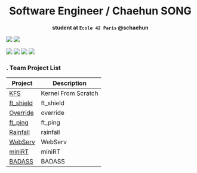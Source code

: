 <div align="center">
  <h1>Software Engineer / Chaehun SONG</h1>
  <p><b>student at <code>Ecole 42 Paris</code> @schaehun</b></p>
</div>

![](https://img.shields.io/badge/Docker-2CA5E0?style=for-the-badge&logo=docker&logoColor=white)
![](https://img.shields.io/badge/Linux-FCC624?style=for-the-badge&logo=linux&logoColor=black)

![](https://img.shields.io/badge/C-00599C?style=for-the-badge&logo=c&logoColor=white)
![](https://img.shields.io/badge/C%2B%2B-00599C?style=for-the-badge&logo=c%2B%2B&logoColor=white)
![](https://img.shields.io/badge/JavaScript-323330?style=for-the-badge&logo=javascript&logoColor=F7DF1E)
![](https://img.shields.io/badge/Rust-black?style=for-the-badge&logo=rust&logoColor=#E57324)


### . Team Project List

| Project | Description |
| ----- | ----- |
| [KFS](https://github.com/PfClaKr/Ecole42Paris_KFS) | Kernel From Scratch |
| [ft_shield](https://github.com/PfClaKr/Ecole42Paris_ft_shield) | ft_shield |
| [Override](https://github.com/PfClaKr/Ecole42Paris_Override) | override |
| [ft_ping](https://github.com/PfClaKr/Ecole42Paris_Override) | ft_ping |
| [Rainfall](https://github.com/PfClaKr/Ecole42Paris_Rainfall) | rainfall |
| [WebServ](https://github.com/PfClaKr/Ecole42Paris_Webserv) | WebServ |
| [miniRT](https://github.com/PfClaKr/Ecole42Paris_miniRT) | miniRT |
| [BADASS](https://github.com/PfClaKr/Ecole42Paris_BADASS) | BADASS |



<!-- ![](https://img.shields.io/badge/LinkedIn-0077B5?style=for-the-badge&logo=linkedin&logoColor=white)
![](https://img.shields.io/badge/GitHub-100000?style=for-the-badge&logo=github&logoColor=white)
![](https://img.shields.io/badge/Slack-4A154B?style=for-the-badge&logo=slack&logoColor=white)

![](https://img.shields.io/badge/GNU%20Bash-4EAA25?style=for-the-badge&logo=GNU%20Bash&logoColor=white) -->

<!-- [![schaehun's 42 stats](https://badge.nimon.fr/api/v2/cmanoo5y34891101p84lyme5mc/stats?cursusId=21&coalitionId=47)](https://github.com/Nimon77/badge42) -->

<!--
**Song42/Song42** is a ✨ _special_ ✨ repository because its `README.md` (this file) appears on your GitHub profile.

Here are some ideas to get you started:

- 🔭 I’m currently working on ...
- 🌱 I’m currently learning ...
- 👯 I’m looking to collaborate on ...
- 🤔 I’m looking for help with ...
- 💬 Ask me about ...
- 📫 How to reach me: ...
- 😄 Pronouns: ...
- ⚡ Fun fact: ...
-->
